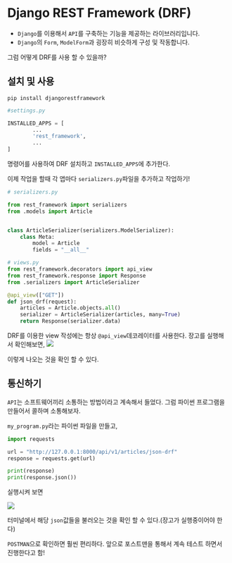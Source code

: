 

# **Django REST Framework (DRF)**

- `Django`를 이용해서 `API`를 구축하는 기능을 제공하는 라이브러리입니다.
- `Django`의 `Form`, `ModelForm`과 굉장히 비슷하게 구성 및 작동합니다.

그럼 어떻게 DRF를 사용 할 수 있을까?


## 설치 및 사용

```
pip install djangorestframework
```

```python
#settings.py

INSTALLED_APPS = [
		...
		'rest_framework',
		...
]
```
명령어를 사용하여 DRF 설치하고 `INSTALLED_APPS`에 추가한다.

이제 작업을 할때 각 앱마다 `serializers.py`파일을 추가하고 작업하기!

```python
# serializers.py

from rest_framework import serializers
from .models import Article


class ArticleSerializer(serializers.ModelSerializer):
    class Meta:
        model = Article
        fields = "__all__"
```

```python
# views.py
from rest_framework.decorators import api_view
from rest_framework.response import Response
from .serializers import ArticleSerializer

@api_view(["GET"])
def json_drf(request):
    articles = Article.objects.all()
    serializer = ArticleSerializer(articles, many=True)
    return Response(serializer.data)
```

DRF를 이용한 view 작성에는 항상 `@api_view`데코레이터를 사용한다.
장고를 실행해서 확인해보면,
![](https://velog.velcdn.com/images/gyu_p/post/cdc68e02-b55e-4c14-a551-8755f68c4872/image.png)

이렇게 나오는 것을 확인 할 수 있다.


## 통신하기

`API`는 소프트웨어끼리 소통하는 방법이라고 계속해서 들었다. 그럼 파이썬 프로그램을 만들어서 콜하며 소통해보자.

`my_program.py`라는 파이썬 파일을 만들고,

```python
import requests

url = "http://127.0.0.1:8000/api/v1/articles/json-drf"
response = requests.get(url)

print(response)
print(response.json())
```
실행시켜 보면

![](https://velog.velcdn.com/images/gyu_p/post/2f1e7db8-742f-4d51-b3bc-f31c9034de5f/image.png)

터미널에서 해당 `json`값들을 불러오는 것을 확인 할 수 있다.(장고가 실행중이어야 한다)



`POSTMAN`으로 확인하면 훨씬 편리하다. 앞으로 포스트맨을 통해서 계속 테스트 하면서 진행한다고 함!
